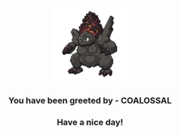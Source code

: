 <p align="center">
            <img src="https://raw.githubusercontent.com/PokeAPI/sprites/master/sprites/pokemon/839.png" width="150" height="150">
          </p>
          <h3 align="center">You have been greeted by - <b>COALOSSAL</b></h3>
          <h3 align="center">Have a nice day!</h3>
